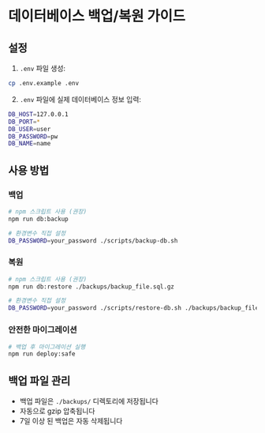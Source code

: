 # 데이터베이스 백업/복원 가이드

## 설정

1. `.env` 파일 생성:

```bash
cp .env.example .env
```

2. `.env` 파일에 실제 데이터베이스 정보 입력:

```bash
DB_HOST=127.0.0.1
DB_PORT=*
DB_USER=user
DB_PASSWORD=pw
DB_NAME=name
```

## 사용 방법

### 백업

```bash
# npm 스크립트 사용 (권장)
npm run db:backup

# 환경변수 직접 설정
DB_PASSWORD=your_password ./scripts/backup-db.sh
```

### 복원

```bash
# npm 스크립트 사용 (권장)
npm run db:restore ./backups/backup_file.sql.gz

# 환경변수 직접 설정
DB_PASSWORD=your_password ./scripts/restore-db.sh ./backups/backup_file.sql.gz
```

### 안전한 마이그레이션

```bash
# 백업 후 마이그레이션 실행
npm run deploy:safe
```

## 백업 파일 관리

- 백업 파일은 `./backups/` 디렉토리에 저장됩니다
- 자동으로 gzip 압축됩니다
- 7일 이상 된 백업은 자동 삭제됩니다
